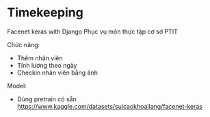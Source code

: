 # Timekeeping
Facenet keras with Django
Phục vụ môn thực tập cơ sở PTIT

Chức năng:
+ Thêm nhân viên
+ Tính lương theo ngày
+ Checkin nhân viên bằng ảnh

Model:
+ Dùng pretrain có sẵn https://www.kaggle.com/datasets/suicaokhoailang/facenet-keras
